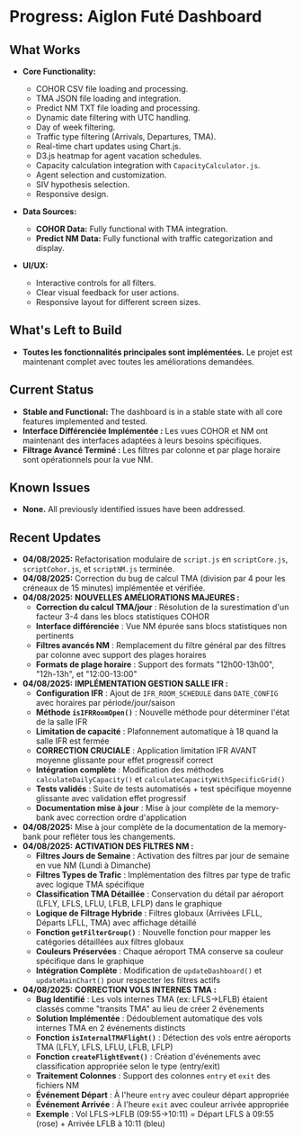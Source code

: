 # Progress: Aiglon Futé Dashboard

## What Works
- **Core Functionality:**
  - COHOR CSV file loading and processing.
  - TMA JSON file loading and integration.
  - Predict NM TXT file loading and processing.
  - Dynamic date filtering with UTC handling.
  - Day of week filtering.
  - Traffic type filtering (Arrivals, Departures, TMA).
  - Real-time chart updates using Chart.js.
  - D3.js heatmap for agent vacation schedules.
  - Capacity calculation integration with `CapacityCalculator.js`.
  - Agent selection and customization.
  - SIV hypothesis selection.
  - Responsive design.

- **Data Sources:**
  - **COHOR Data:** Fully functional with TMA integration.
  - **Predict NM Data:** Fully functional with traffic categorization and display.

- **UI/UX:**
  - Interactive controls for all filters.
  - Clear visual feedback for user actions.
  - Responsive layout for different screen sizes.

## What's Left to Build
- **Toutes les fonctionnalités principales sont implémentées.** Le projet est maintenant complet avec toutes les améliorations demandées.

## Current Status
- **Stable and Functional:** The dashboard is in a stable state with all core features implemented and tested.
- **Interface Différenciée Implémentée :** Les vues COHOR et NM ont maintenant des interfaces adaptées à leurs besoins spécifiques.
- **Filtrage Avancé Terminé :** Les filtres par colonne et par plage horaire sont opérationnels pour la vue NM.

## Known Issues
- **None.** All previously identified issues have been addressed.

## Recent Updates
- **04/08/2025:** Refactorisation modulaire de `script.js` en `scriptCore.js`, `scriptCohor.js`, et `scriptNM.js` terminée.
- **04/08/2025:** Correction du bug de calcul TMA (division par 4 pour les créneaux de 15 minutes) implémentée et vérifiée.
- **04/08/2025:** **NOUVELLES AMÉLIORATIONS MAJEURES :**
  - **Correction du calcul TMA/jour** : Résolution de la surestimation d'un facteur 3-4 dans les blocs statistiques COHOR
  - **Interface différenciée** : Vue NM épurée sans blocs statistiques non pertinents
  - **Filtres avancés NM** : Remplacement du filtre général par des filtres par colonne avec support des plages horaires
  - **Formats de plage horaire** : Support des formats "12h00-13h00", "12h-13h", et "12:00-13:00"
- **04/08/2025:** **IMPLÉMENTATION GESTION SALLE IFR :**
  - **Configuration IFR** : Ajout de `IFR_ROOM_SCHEDULE` dans `DATE_CONFIG` avec horaires par période/jour/saison
  - **Méthode `isIFRRoomOpen()`** : Nouvelle méthode pour déterminer l'état de la salle IFR
  - **Limitation de capacité** : Plafonnement automatique à 18 quand la salle IFR est fermée
  - **CORRECTION CRUCIALE** : Application limitation IFR AVANT moyenne glissante pour effet progressif correct
  - **Intégration complète** : Modification des méthodes `calculateDailyCapacity()` et `calculateCapacityWithSpecificGrid()`
  - **Tests validés** : Suite de tests automatisés + test spécifique moyenne glissante avec validation effet progressif
  - **Documentation mise à jour** : Mise à jour complète de la memory-bank avec correction ordre d'application
- **04/08/2025:** Mise à jour complète de la documentation de la memory-bank pour refléter tous les changements.
- **04/08/2025:** **ACTIVATION DES FILTRES NM :**
  - **Filtres Jours de Semaine** : Activation des filtres par jour de semaine en vue NM (Lundi à Dimanche)
  - **Filtres Types de Trafic** : Implémentation des filtres par type de trafic avec logique TMA spécifique
  - **Classification TMA Détaillée** : Conservation du détail par aéroport (LFLY, LFLS, LFLU, LFLB, LFLP) dans le graphique
  - **Logique de Filtrage Hybride** : Filtres globaux (Arrivées LFLL, Départs LFLL, TMA) avec affichage détaillé
  - **Fonction `getFilterGroup()`** : Nouvelle fonction pour mapper les catégories détaillées aux filtres globaux
  - **Couleurs Préservées** : Chaque aéroport TMA conserve sa couleur spécifique dans le graphique
  - **Intégration Complète** : Modification de `updateDashboard()` et `updateMainChart()` pour respecter les filtres actifs
- **04/08/2025:** **CORRECTION VOLS INTERNES TMA :**
  - **Bug Identifié** : Les vols internes TMA (ex: LFLS→LFLB) étaient classés comme "transits TMA" au lieu de créer 2 événements
  - **Solution Implémentée** : Dédoublement automatique des vols internes TMA en 2 événements distincts
  - **Fonction `isInternalTMAFlight()`** : Détection des vols entre aéroports TMA (LFLY, LFLS, LFLU, LFLB, LFLP)
  - **Fonction `createFlightEvent()`** : Création d'événements avec classification appropriée selon le type (entry/exit)
  - **Traitement Colonnes** : Support des colonnes `entry` et `exit` des fichiers NM
  - **Événement Départ** : À l'heure `entry` avec couleur départ appropriée
  - **Événement Arrivée** : À l'heure `exit` avec couleur arrivée appropriée
  - **Exemple** : Vol LFLS→LFLB (09:55→10:11) = Départ LFLS à 09:55 (rose) + Arrivée LFLB à 10:11 (bleu)
